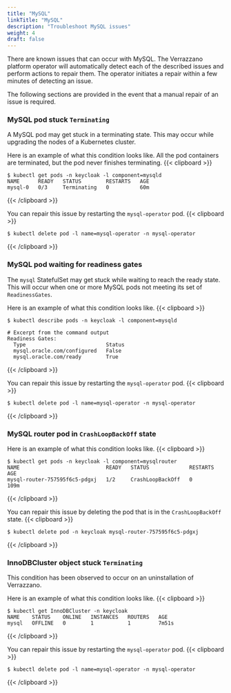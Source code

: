 ```yaml
---
title: "MySQL"
linkTitle: "MySQL"
description: "Troubleshoot MySQL issues"
weight: 4
draft: false
---
```


There are known issues that can occur with MySQL.  The Verrazzano platform operator will automatically detect each of the described issues and perform actions to repair them.  The operator initiates a repair within a few minutes of detecting an issue.  

The following sections are provided in the event that a manual repair of an issue is required.

### MySQL pod stuck `Terminating`
A MySQL pod may get stuck in a terminating state.  This may occur while upgrading the nodes of a Kubernetes cluster.

Here is an example of what this condition looks like.  All the pod containers are terminated, but the pod never finishes terminating.
{{< clipboard >}}
<div class="highlight">

```
$ kubectl get pods -n keycloak -l component=mysqld
NAME      READY   STATUS        RESTARTS   AGE
mysql-0   0/3     Terminating   0          60m
```
{{< /clipboard >}}
</div>


You can repair this issue by restarting the `mysql-operator` pod.
{{< clipboard >}}
<div class="highlight">

```
$ kubectl delete pod -l name=mysql-operator -n mysql-operator
```
{{< /clipboard >}}
</div>


### MySQL pod waiting for readiness gates
The `mysql` StatefulSet may get stuck while waiting to reach the ready state.  This will occur when one or more MySQL pods not meeting its set of `ReadinessGates`.

Here is an example of what this condition looks like.
{{< clipboard >}}
<div class="highlight">

```
$ kubectl describe pods -n keycloak -l component=mysqld
```
```
# Excerpt from the command output
Readiness Gates:
  Type                          Status
  mysql.oracle.com/configured   False 
  mysql.oracle.com/ready        True 
```
{{< /clipboard >}}
</div>

You can repair this issue by restarting the `mysql-operator` pod.
{{< clipboard >}}
<div class="highlight">

```
$ kubectl delete pod -l name=mysql-operator -n mysql-operator
```
{{< /clipboard >}}
</div>

### MySQL router pod in `CrashLoopBackOff` state

Here is an example of what this condition looks like.
{{< clipboard >}}
<div class="highlight">

```
$ kubectl get pods -n keycloak -l component=mysqlrouter
NAME                            READY   STATUS             RESTARTS   AGE
mysql-router-757595f6c5-pdgxj   1/2     CrashLoopBackOff   0          109m
```
{{< /clipboard >}}
</div>

You can repair this issue by deleting the pod that is in the `CrashLoopBackOff` state.
{{< clipboard >}}
<div class="highlight">

```
$ kubectl delete pod -n keycloak mysql-router-757595f6c5-pdgxj
```
{{< /clipboard >}}
</div>

### InnoDBCluster object stuck `Terminating`
This condition has been observed to occur on an uninstallation of Verrazzano.

Here is an example of what this condition looks like.
{{< clipboard >}}
<div class="highlight">

```
$ kubectl get InnoDBCluster -n keycloak
NAME    STATUS    ONLINE   INSTANCES   ROUTERS   AGE
mysql   OFFLINE   0        1           1         7m51s
```
{{< /clipboard >}}
</div>

You can repair this issue by restarting the `mysql-operator` pod.
{{< clipboard >}}
<div class="highlight">

```
$ kubectl delete pod -l name=mysql-operator -n mysql-operator
```
{{< /clipboard >}}
</div>
